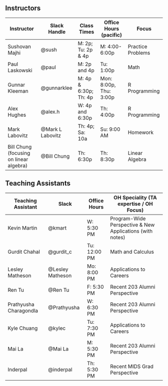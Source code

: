## Instructors 

| Instructor                              | Slack Handle     | Class Times           | Office Hours (pacific) | Focus             |
|-----------------------------------------|------------------|-----------------------|------------------------|-------------------|
| Sushovan Majhi                          | @sush            | M: 2p; Tu: 2p & 4p    | M: 4:00-6:00p         | Practice Problems |
| Paul Laskowski                          | @paul            | M: 2p and 4p          | Tu: 1:00p              | Math              |
| Gunnar Kleeman                          | @gunnarklee      | M: 4p & 6:30p; Th: 4p | Mon: 8:00p, Thu: 3:00p | R Programming     |
| Alex Hughes                             | @alex.h          | W: 4p and 6:30p       | Th: 4:00p              | R Programming     |
| Mark Labovitz                           | @Mark L Labovitz | Th: 4p; Sa: 10a       | Su: 9:00 AM            | Homework          |
| Bill Chung (focusing on linear algebra) | @Bill Chung      | Th: 6:30p             | Th: 8:30p              | Linear Algebra    |

## Teaching Assistants

| Teaching Assistant     | Slack            | Office Hours | OH Speciality (TA expertise / OH Focus)                  |
|------------------------|------------------|--------------|----------------------------------------------------------|
| Kevin Martin           | @kmart           | W: 5:30 PM   | Program-Wide Perspective & New Applications (with notes) |
| Gurdit Chahal          | @gurdit_c        | Tu: 12:00 PM  | Math and Calculus                                       |
| Lesley Matheson        | @Lesley Matheson | Mo: 8:00 PM  | Applications to Careers                                  |
| Ren Tu                 | @Ren Tu          | F: 5:30 PM   | Recent 203 Alumni Perspective                            |
| Prathyusha Charagondla | @Prathyusha      | W: 6:30 PM   | Recent 203 Alumni Perspective                            |
| Kyle Chuang            | @kylec           | Tu: 7:30 PM  | Applications to Careers                                  |
| Mai La                 | @Mai La          | M: 5:30 PM   | Recent 203 Alumni Perspective                            |
| Inderpal               | @inderpal        | Th: 5:30 PM  | Recent MIDS Grad Perspective                             |
